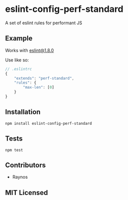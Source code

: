 # eslint-config-perf-standard

<!--
    [![build status][build-png]][build]
    [![Coverage Status][cover-png]][cover]
    [![Davis Dependency status][dep-png]][dep]
-->

<!-- [![NPM][npm-png]][npm] -->

A set of eslint rules for performant JS

## Example

Works with eslint@1.8.0

Use like so:

```js
// .eslintrc
{
    "extends": "perf-standard",
    "rules": {
        "max-len": [0]
    }
}
```

## Installation

`npm install eslint-config-perf-standard`

## Tests

`npm test`

## Contributors

 - Raynos

## MIT Licensed

  [build-png]: https://secure.travis-ci.org/Raynos/eslint-config-perf-standard.png
  [build]: https://travis-ci.org/Raynos/eslint-config-perf-standard
  [cover-png]: https://coveralls.io/repos/Raynos/eslint-config-perf-standard/badge.png
  [cover]: https://coveralls.io/r/Raynos/eslint-config-perf-standard
  [dep-png]: https://david-dm.org/Raynos/eslint-config-perf-standard.png
  [dep]: https://david-dm.org/Raynos/eslint-config-perf-standard
  [npm-png]: https://nodei.co/npm/eslint-config-perf-standard.png?stars&downloads
  [npm]: https://nodei.co/npm/eslint-config-perf-standard
